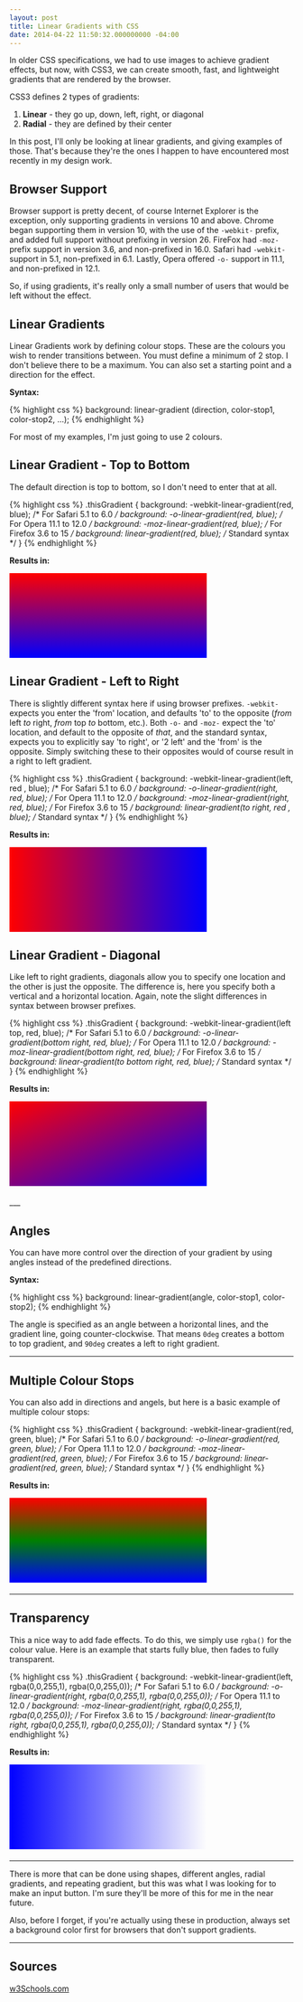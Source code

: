 ```yaml
---
layout: post
title: Linear Gradients with CSS
date: 2014-04-22 11:50:32.000000000 -04:00
---
```

In older CSS specifications, we had to use images to achieve gradient effects, but now, with CSS3, we can create smooth, fast, and lightweight gradients that are rendered by the browser.

CSS3 defines 2 types of gradients:

1. **Linear** - they go up, down, left, right, or diagonal
2. **Radial** - they are defined by their center

In this post, I'll only be looking at linear gradients, and giving examples of those. That's because they're the ones I happen to have encountered most recently in my design work.


## Browser Support
Browser support is pretty decent, of course Internet Explorer is the exception, only supporting gradients in versions 10 and above. Chrome began supporting them in version 10, with the use of the `-webkit-` prefix, and added full support without prefixing in version 26. FireFox had `-moz-` prefix support in version 3.6, and non-prefixed in 16.0. Safari had `-webkit-` support in 5.1, non-prefixed in 6.1. Lastly, Opera offered `-o-` support in 11.1, and non-prefixed in 12.1.

So, if using gradients, it's really only a small number of users that would be left without the effect.


## Linear Gradients
Linear Gradients work by defining colour stops. These are the colours you wish to render transitions between. You must define a minimum of 2 stop. I don't believe there to be a maximum. You can also set a starting point and a direction for the effect.

**Syntax:**

{% highlight css %}
background: linear-gradient (direction, color-stop1, color-stop2, ...);
{% endhighlight %}


For most of my examples, I'm just going to use 2 colours.


##
## Linear Gradient - Top to Bottom
The default direction is top to bottom, so I don't need to enter that at all.

{% highlight css %}
.thisGradient {
	background: -webkit-linear-gradient(red, blue); /* For Safari 5.1 to 6.0 */
	background: -o-linear-gradient(red, blue); /* For Opera 11.1 to 12.0 */
	background: -moz-linear-gradient(red, blue); /* For Firefox 3.6 to 15 */
	background: linear-gradient(red, blue); /* Standard syntax */
}
{% endhighlight %}

**Results in:**
<div class="gradientExample" id="linear-1"></div>


##
## Linear Gradient - Left to Right
There is slightly different syntax here if using browser prefixes. `-webkit-` expects you enter the 'from' location, and defaults 'to' to the opposite (*from* left *to* right, *from* top *to* bottom, etc.). Both `-o-` and `-moz-` expect the 'to' location, and default to the opposite of *that*, and the standard syntax, expects you to explicitly say 'to right', or '2 left' and the 'from' is the opposite. Simply switching these to their opposites would of course result in a right to left gradient.


{% highlight css %}
.thisGradient {
	background: -webkit-linear-gradient(left, red , blue); /* For Safari 5.1 to 6.0 */
	background: -o-linear-gradient(right, red, blue); /* For Opera 11.1 to 12.0 */
	background: -moz-linear-gradient(right, red, blue); /* For Firefox 3.6 to 15 */
	background: linear-gradient(to right, red , blue); /* Standard syntax */
}
{% endhighlight %}

**Results in:**
<div class="gradientExample" id="linear-2"></div>


##
## Linear Gradient - Diagonal
Like left to right gradients, diagonals allow you to specify one location and the other is just the opposite. The difference is, here you specify both a vertical and a horizontal location. Again, note the slight differences in syntax between browser prefixes.


{% highlight css %}
.thisGradient {
	background: -webkit-linear-gradient(left top, red, blue); /* For Safari 5.1 to 6.0 */
	background: -o-linear-gradient(bottom right, red, blue); /* For Opera 11.1 to 12.0 */
	background: -moz-linear-gradient(bottom right, red, blue); /* For Firefox 3.6 to 15 */
	background: linear-gradient(to bottom right, red, blue); /* Standard syntax */
}
{% endhighlight %}

**Results in:**
<div class="gradientExample" id="linear-3"></div>
___


## Angles
You can have more control over the direction of your gradient by using angles instead of the predefined directions.

**Syntax:**

{% highlight css %}
background: linear-gradient(angle, color-stop1, color-stop2);
{% endhighlight %}


The angle is specified as an angle between a horizontal lines, and the gradient line, going counter-clockwise. That means `0deg` creates a bottom to top gradient, and `90deg` creates a left to right gradient.
___


## Multiple Colour Stops
You can also add in directions and angels, but here is a basic example of multiple colour stops:

{% highlight css %}
.thisGradient {
	background: -webkit-linear-gradient(red, green, blue); /* For Safari 5.1 to 6.0 */
	background: -o-linear-gradient(red, green, blue); /* For Opera 11.1 to 12.0 */
	background: -moz-linear-gradient(red, green, blue); /* For Firefox 3.6 to 15 */
	background: linear-gradient(red, green, blue); /* Standard syntax */
}
{% endhighlight %}

**Results in:**
<div class="gradientExample" id="linear-4"></div>

___


## Transparency
This a nice way to add fade effects. To do this, we simply use `rgba()` for the colour value. Here is an example that starts fully blue, then fades to fully transparent.

{% highlight css %}
.thisGradient {
	background: -webkit-linear-gradient(left, rgba(0,0,255,1), rgba(0,0,255,0)); /* For Safari 5.1 to 6.0 */
	background: -o-linear-gradient(right, rgba(0,0,255,1), rgba(0,0,255,0)); /* For Opera 11.1 to 12.0 */
	background: -moz-linear-gradient(right, rgba(0,0,255,1), rgba(0,0,255,0)); /* For Firefox 3.6 to 15 */
	background: linear-gradient(to right, rgba(0,0,255,1), rgba(0,0,255,0)); /* Standard syntax */
}
{% endhighlight %}

**Results in:**
<div class="gradientExample" id="linear-5"></div>

___

There is more that can be done using shapes, different angles, radial gradients, and repeating gradient, but this was what I was looking for to make an input button. I'm sure they'll be more of this for me in the near future.

Also, before I forget, if you're actually using these in production, always set a background color first for browsers that don't support gradients.

___

##
##
## Sources
[w3Schools.com](http://www.w3schools.com/css/css3_gradients.asp)
<style>
	.gradientExample {
    	width: 350px;
        height: 150px;
        margin-bottom: 20px;
    }

	#linear-1 {
    	background: -webkit-linear-gradient(red, blue);
		background: -o-linear-gradient(red, blue);
		background: -moz-linear-gradient(red, blue);
		background: linear-gradient(red, blue);
    }

    #linear-2 {
    	background: -webkit-linear-gradient(left, red, blue);
		background: -o-linear-gradient(right, red, blue);
		background: -moz-linear-gradient(right, red, blue);
		background: linear-gradient(to right, red, blue);
    }
    #linear-3 {
    	background: -webkit-linear-gradient(left top, red, blue);
		background: -o-linear-gradient(bottom right, red, blue);
		background: -moz-linear-gradient(bottom right, red, blue);
		background: linear-gradient(to bottom right, red, blue);
    }
    #linear-4 {
    	background: -webkit-linear-gradient(red, green, blue);
		background: -o-linear-gradient(red, green, blue);
		background: -moz-linear-gradient(red, green, blue);
		background: linear-gradient(red, green, blue);
    }
    #linear-5 {
    	background: -webkit-linear-gradient(left, rgba(0,0,255,1), rgba(0,0,255,0));
		background: -o-linear-gradient(right, rgba(0,0,255,1), rgba(0,0,255,0));
		background: -moz-linear-gradient(right, rgba(0,0,255,1), rgba(0,0,255,0));
		background: linear-gradient(to right, rgba(0,0,255,1), rgba(0,0,255,0));
    }
</style>
